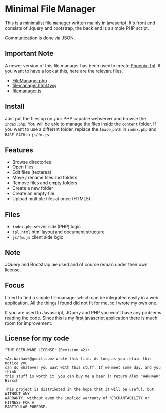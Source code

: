 # Minimal File Manager

This is a minimalist file manager written mainly in javascript. It's front end
consists of Jquery and bootstrap, the back end is a simple PHP script.

Communication is done via JSON.

## Important Note
A newer version of this file manager has been used to create
[Phoenix-Tpl](https://github.com/W4RH4WK/Phoenix-Tpl). If you want to have a
look at this, here are the relevant files.

 - [FileManager.php](https://github.com/W4RH4WK/Phoenix-Tpl/blob/master/app/FileManager.php)
 - [filemanager.html.twig](https://github.com/W4RH4WK/Phoenix-Tpl/blob/master/tpl/filemanager.html.twig)
 - [filemanager.js](https://github.com/W4RH4WK/Phoenix-Tpl/blob/master/web/assets/filemanager.js)

## Install
Just put the files up on your PHP capable webserver and browse the `index.php`.
You will be able to manage the files inside the `content` folder. If you want
to use a different folder, replace the `$base_path` in `index.php` and
`BASE_PATH` in `js/fm.js`.

## Features
 - Browse directories
 - Open files
 - Edit files (textarea)
 - Move / rename files and folders
 - Remove files and empty folders
 - Create a new folder
 - Create an empty file
 - Upload multiple files at once (HTML5)

## Files
 - `index.php` server side (PHP) logic
 - `tpl.html` html layout and document structure
 - `js/fm.js` client side logic

## Note
JQuery and Bootstrap are used and of course remain under their own license.

## Focus
I tried to find a simple file manager which can be integrated easily in a web
application. All the things I found did not fit for me, so I wrote my own one.

If you are used to Javascript, JQuery and PHP you won't have any problems
reading the code. Since this is my first javascript application there is much
room for improvement.

## License for my code
    "THE BEER-WARE LICENSE" (Revision 42):

    <Ax.Warhawk@gmail.com> wrote this file. As long as you retain this notice you
    can do whatever you want with this stuff. If we meet some day, and you think
    this stuff is worth it, you can buy me a beer in return Alex "W4RH4WK" Hirsch

    This project is distributed in the hope that it will be useful, but WITHOUT ANY
    WARRANTY; without even the implied warranty of MERCHANTABILITY or FITNESS FOR A
    PARTICULAR PURPOSE.

